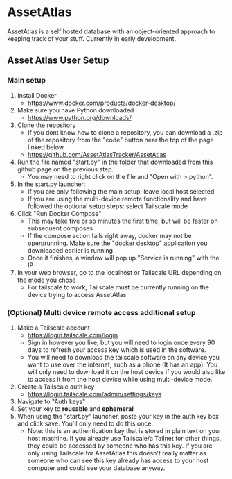 # AssetAtlas

AssetAtlas is a self hosted database with an object-oriented approach to keeping track of your stuff. Currently in early development.

## Asset Atlas User Setup

### Main setup

1. Install Docker
   - <https://www.docker.com/products/docker-desktop/>
1. Make sure you have Python downloaded
   - <https://www.python.org/downloads/>
1. Clone the repository
   - If you dont know how to clone a repository, you can download a .zip of the repository from the "code" button near the top of the page linked below
   - <https://github.com/AssetAtlasTracker/AssetAtlas>   
1. Run the file named "start.py" in the folder that downloaded from this github page on the previous step.
   - You may need to right click on the file and "Open with > python".
1. In the start.py launcher:
   - If you are only following the main setup: leave local host selected
   - If you are using the multi-device remote functionality and have followed the optional setup steps: select Tailscale mode
1. Click "Run Docker Compose"
   - This may take five or so minutes the first time, but will be faster on subsequent composes
   - If the compose action fails right away, docker may not be open/running. Make sure the "docker desktop" application you downloaded earlier is running.
   - Once it finishes, a window will pop up "Service is running" with the IP
1. In your web browser, go to the localhost or Tailscale URL depending on the mode you chose
   - For tailscale to work, Tailscale must be currently running on the device trying to access AssetAtlas

### (Optional) Multi device remote access additional setup

1. Make a Tailscale account
   - <https://login.tailscale.com/login>
   - Sign in however you like, but you will need to login once every 90 days to refresh your access key which is used in the software.
   <!-- - Rob: I created a tailnet for our org but not technically needed. We probably can't use it or will have to get an open source plan for it because it has a limit of 3 users -->
   - You will need to download the tailscale software on any device you want to use over the internet, such as a phone (It has an app). You will only need to download it on the host device if you would also like to access it from the host device while using multi-device mode.
1. Create a Tailscale auth key
   - <https://login.tailscale.com/admin/settings/keys>
1. Navigate to "Auth keys"
1. Set your key to **reusable** and **ephemeral**
1. When using the "start.py" launcher, paste your key in the auth key box and click save. You'll only need to do this once.
   - Note: this is an authentication key that is stored in plain text on your host machine. If you already use Tailscale/a Tailnet for other things, they could be accessed by someone who has this key. If you are only using Tailscale for AssetAtlas this doesn't really matter as someone who can see this key already has access to your host computer and could see your database anyway.
   